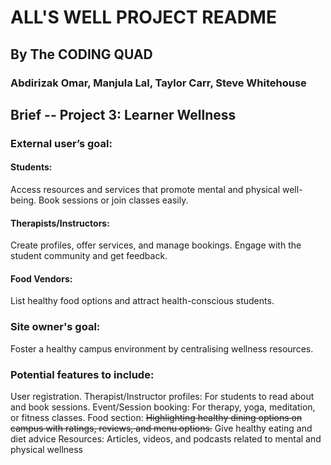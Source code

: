# ALL'S WELL PROJECT README
## By The CODING QUAD
### Abdirizak Omar, Manjula Lal, Taylor Carr, Steve Whitehouse

## Brief -- Project  3: Learner Wellness

### External user’s goal:
#### Students: 
Access resources and services that promote mental and physical well-being. Book sessions or join classes easily.
#### Therapists/Instructors: 
Create profiles, offer services, and manage bookings. Engage with the student community and get feedback.
#### Food Vendors: 
List healthy food options and attract health-conscious students.
### Site owner's goal:
Foster a healthy campus environment by centralising wellness resources.
### Potential features to include:
User registration.
Therapist/Instructor profiles: For students to read about and book sessions.
Event/Session booking: For therapy, yoga, meditation, or fitness classes.
Food section: ~~Highlighting healthy dining options on campus with ratings, reviews, and menu options.~~
Give healthy eating and diet advice
Resources: Articles, videos, and podcasts related to mental and physical wellness
